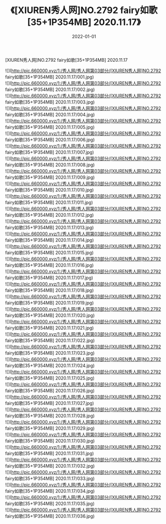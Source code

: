 ﻿---
layout: post
title:  《[XIUREN秀人网]NO.2792 fairy如歌[35+1P354MB] 2020.11.17》
date:   2022-01-01
img: http://pic.660000.xyz/1:/秀人网/秀人网第03部分/[XIUREN秀人网]NO.2792 fairy如歌[35+1P354MB] 2020.11.17/000.jpg
categories: [美女, 清纯, 唯美]
---

[XIUREN秀人网]NO.2792 fairy如歌[35+1P354MB] 2020.11.17

 ![](http://pic.660000.xyz/1:/秀人网/秀人网第03部分/[XIUREN秀人网]NO.2792 fairy如歌[35+1P354MB] 2020.11.17/001.jpg) <br>![](http://pic.660000.xyz/1:/秀人网/秀人网第03部分/[XIUREN秀人网]NO.2792 fairy如歌[35+1P354MB] 2020.11.17/002.jpg) <br>![](http://pic.660000.xyz/1:/秀人网/秀人网第03部分/[XIUREN秀人网]NO.2792 fairy如歌[35+1P354MB] 2020.11.17/003.jpg) <br>![](http://pic.660000.xyz/1:/秀人网/秀人网第03部分/[XIUREN秀人网]NO.2792 fairy如歌[35+1P354MB] 2020.11.17/004.jpg) <br>![](http://pic.660000.xyz/1:/秀人网/秀人网第03部分/[XIUREN秀人网]NO.2792 fairy如歌[35+1P354MB] 2020.11.17/005.jpg) <br>![](http://pic.660000.xyz/1:/秀人网/秀人网第03部分/[XIUREN秀人网]NO.2792 fairy如歌[35+1P354MB] 2020.11.17/006.jpg) <br>![](http://pic.660000.xyz/1:/秀人网/秀人网第03部分/[XIUREN秀人网]NO.2792 fairy如歌[35+1P354MB] 2020.11.17/007.jpg) <br>![](http://pic.660000.xyz/1:/秀人网/秀人网第03部分/[XIUREN秀人网]NO.2792 fairy如歌[35+1P354MB] 2020.11.17/008.jpg) <br>![](http://pic.660000.xyz/1:/秀人网/秀人网第03部分/[XIUREN秀人网]NO.2792 fairy如歌[35+1P354MB] 2020.11.17/009.jpg) <br>![](http://pic.660000.xyz/1:/秀人网/秀人网第03部分/[XIUREN秀人网]NO.2792 fairy如歌[35+1P354MB] 2020.11.17/010.jpg) <br>![](http://pic.660000.xyz/1:/秀人网/秀人网第03部分/[XIUREN秀人网]NO.2792 fairy如歌[35+1P354MB] 2020.11.17/011.jpg) <br>![](http://pic.660000.xyz/1:/秀人网/秀人网第03部分/[XIUREN秀人网]NO.2792 fairy如歌[35+1P354MB] 2020.11.17/012.jpg) <br>![](http://pic.660000.xyz/1:/秀人网/秀人网第03部分/[XIUREN秀人网]NO.2792 fairy如歌[35+1P354MB] 2020.11.17/013.jpg) <br>![](http://pic.660000.xyz/1:/秀人网/秀人网第03部分/[XIUREN秀人网]NO.2792 fairy如歌[35+1P354MB] 2020.11.17/014.jpg) <br>![](http://pic.660000.xyz/1:/秀人网/秀人网第03部分/[XIUREN秀人网]NO.2792 fairy如歌[35+1P354MB] 2020.11.17/015.jpg) <br>![](http://pic.660000.xyz/1:/秀人网/秀人网第03部分/[XIUREN秀人网]NO.2792 fairy如歌[35+1P354MB] 2020.11.17/016.jpg) <br>![](http://pic.660000.xyz/1:/秀人网/秀人网第03部分/[XIUREN秀人网]NO.2792 fairy如歌[35+1P354MB] 2020.11.17/017.jpg) <br>![](http://pic.660000.xyz/1:/秀人网/秀人网第03部分/[XIUREN秀人网]NO.2792 fairy如歌[35+1P354MB] 2020.11.17/018.jpg) <br>![](http://pic.660000.xyz/1:/秀人网/秀人网第03部分/[XIUREN秀人网]NO.2792 fairy如歌[35+1P354MB] 2020.11.17/019.jpg) <br>![](http://pic.660000.xyz/1:/秀人网/秀人网第03部分/[XIUREN秀人网]NO.2792 fairy如歌[35+1P354MB] 2020.11.17/020.jpg) <br>![](http://pic.660000.xyz/1:/秀人网/秀人网第03部分/[XIUREN秀人网]NO.2792 fairy如歌[35+1P354MB] 2020.11.17/021.jpg) <br>![](http://pic.660000.xyz/1:/秀人网/秀人网第03部分/[XIUREN秀人网]NO.2792 fairy如歌[35+1P354MB] 2020.11.17/022.jpg) <br>![](http://pic.660000.xyz/1:/秀人网/秀人网第03部分/[XIUREN秀人网]NO.2792 fairy如歌[35+1P354MB] 2020.11.17/023.jpg) <br>![](http://pic.660000.xyz/1:/秀人网/秀人网第03部分/[XIUREN秀人网]NO.2792 fairy如歌[35+1P354MB] 2020.11.17/024.jpg) <br>![](http://pic.660000.xyz/1:/秀人网/秀人网第03部分/[XIUREN秀人网]NO.2792 fairy如歌[35+1P354MB] 2020.11.17/025.jpg) <br>![](http://pic.660000.xyz/1:/秀人网/秀人网第03部分/[XIUREN秀人网]NO.2792 fairy如歌[35+1P354MB] 2020.11.17/026.jpg) <br>![](http://pic.660000.xyz/1:/秀人网/秀人网第03部分/[XIUREN秀人网]NO.2792 fairy如歌[35+1P354MB] 2020.11.17/027.jpg) <br>![](http://pic.660000.xyz/1:/秀人网/秀人网第03部分/[XIUREN秀人网]NO.2792 fairy如歌[35+1P354MB] 2020.11.17/028.jpg) <br>![](http://pic.660000.xyz/1:/秀人网/秀人网第03部分/[XIUREN秀人网]NO.2792 fairy如歌[35+1P354MB] 2020.11.17/029.jpg) <br>![](http://pic.660000.xyz/1:/秀人网/秀人网第03部分/[XIUREN秀人网]NO.2792 fairy如歌[35+1P354MB] 2020.11.17/030.jpg) <br>![](http://pic.660000.xyz/1:/秀人网/秀人网第03部分/[XIUREN秀人网]NO.2792 fairy如歌[35+1P354MB] 2020.11.17/031.jpg) <br>![](http://pic.660000.xyz/1:/秀人网/秀人网第03部分/[XIUREN秀人网]NO.2792 fairy如歌[35+1P354MB] 2020.11.17/032.jpg) <br>![](http://pic.660000.xyz/1:/秀人网/秀人网第03部分/[XIUREN秀人网]NO.2792 fairy如歌[35+1P354MB] 2020.11.17/033.jpg) <br>![](http://pic.660000.xyz/1:/秀人网/秀人网第03部分/[XIUREN秀人网]NO.2792 fairy如歌[35+1P354MB] 2020.11.17/034.jpg) <br>![](http://pic.660000.xyz/1:/秀人网/秀人网第03部分/[XIUREN秀人网]NO.2792 fairy如歌[35+1P354MB] 2020.11.17/035.jpg) <br>![](http://pic.660000.xyz/1:/秀人网/秀人网第03部分/[XIUREN秀人网]NO.2792 fairy如歌[35+1P354MB] 2020.11.17/036.jpg) <br>
